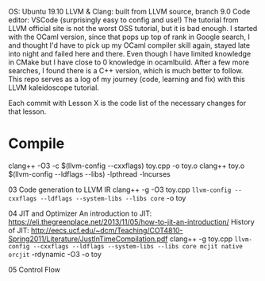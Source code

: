 OS: Ubuntu 19.10
LLVM & Clang: built from LLVM source, branch 9.0
Code editor: VSCode (surprisingly easy to config and use!)
The tutorial from LLVM official site is not the worst OSS tutorial, but it is bad enough. I started with the OCaml version, since that pops up top of rank in Google search, I and thought I'd have to pick up my OCaml compiler skill again, stayed late into night and failed here and there. Even though I have limited knowledge in CMake but I have close to 0 knowledge in ocamlbuild. After a few more searches, I found there is a C++ version, which is much better to follow. This repo serves as a log of my journey (code, learning and fix) with this LLVM kaleidoscope tutorial.

Each commit with Lesson X is the code list of the necessary changes for that lesson.


# Compile
clang++ -O3 -c $(llvm-config --cxxflags) toy.cpp -o toy.o
clang++ toy.o $(llvm-config --ldflags --libs) -lpthread -lncurses

03 Code generation to LLVM IR
clang++ -g -O3 toy.cpp `llvm-config --cxxflags --ldflags --system-libs --libs core` -o toy

04 JIT and Optimizer
An introduction to JIT: https://eli.thegreenplace.net/2013/11/05/how-to-jit-an-introduction/
History of JIT: http://eecs.ucf.edu/~dcm/Teaching/COT4810-Spring2011/Literature/JustInTimeCompilation.pdf
clang++ -g toy.cpp `llvm-config --cxxflags --ldflags --system-libs --libs core mcjit native orcjit` -rdynamic -O3 -o toy

05 Control Flow